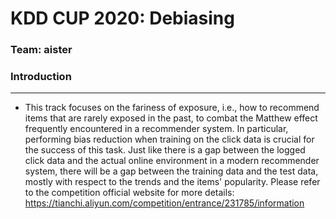 # KDD CUP 2020: Debiasing
### Team: aister

### Introduction
***
+ This track focuses on the fariness of exposure, i.e., how to recommend items that are rarely exposed in the past, to combat the Matthew effect frequently encountered in a recommender system. In particular, performing bias reduction when training on the click data is crucial for the success of this task. Just like there is a gap between the logged click data and the actual online environment in a modern recommender system, there will be a gap between the training data and the test data, mostly with respect to the trends and the items' popularity. Please refer to the competition official website for more details: https://tianchi.aliyun.com/competition/entrance/231785/information